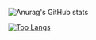 ![Anurag's GitHub stats](https://github-readme-stats.vercel.app/api?username=seazabuky&show_icons=true&theme=material-palenight)

[![Top Langs](https://github-readme-stats.vercel.app/api/top-langs/?username=seazabuky&langs_count=8)](https://github.com/anuraghazra/github-readme-stats)
